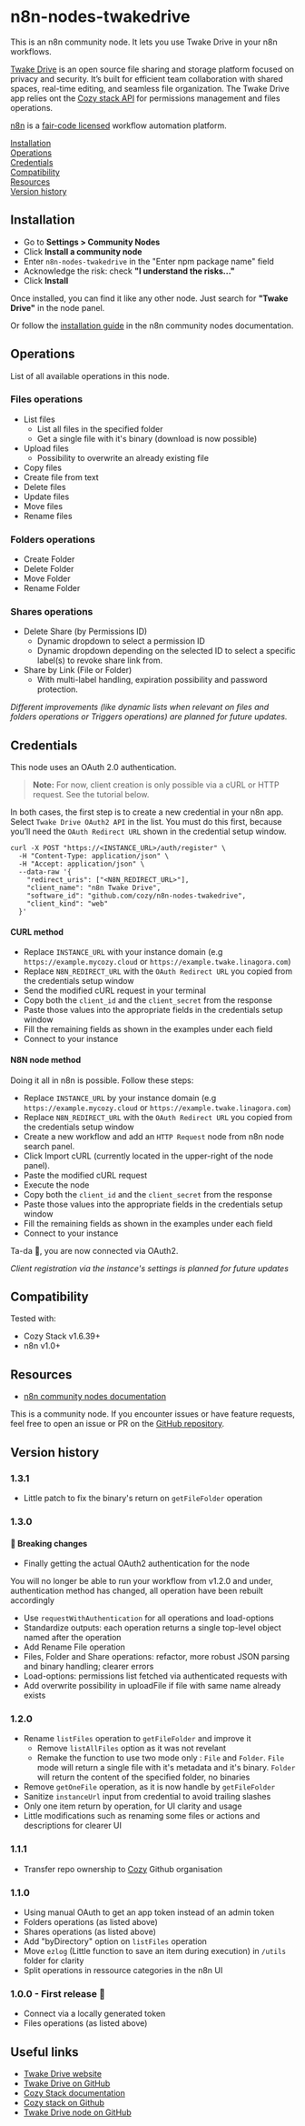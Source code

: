 # n8n-nodes-twakedrive

This is an n8n community node. It lets you use Twake Drive in your n8n workflows.

[Twake Drive](https://twake-drive.com/) is an open source file sharing and storage platform focused on privacy and security. It’s built for efficient team collaboration with shared spaces, real-time editing, and seamless file organization. The Twake Drive app relies ont the [Cozy stack API](https://github.com/cozy/cozy-stack/tree/master/docs) for permissions management and files operations.

[n8n](https://n8n.io/) is a [fair-code licensed](https://docs.n8n.io/reference/license/) workflow automation platform.

[Installation](#installation)  
[Operations](#operations)  
[Credentials](#credentials)  
[Compatibility](#compatibility)  
[Resources](#resources)  
[Version history](#version-history)

## Installation

- Go to **Settings > Community Nodes**
- Click **Install a community node**
- Enter `n8n-nodes-twakedrive` in the "Enter npm package name" field
- Acknowledge the risk: check **"I understand the risks..."**
- Click **Install**

Once installed, you can find it like any other node. Just search for **"Twake Drive"** in the node panel.

Or follow the [installation guide](https://docs.n8n.io/integrations/community-nodes/installation/) in the n8n community nodes documentation.

## Operations

List of all available operations in this node.

### Files operations

- List files
  - List all files in the specified folder
  - Get a single file with it's binary (download is now possible)
- Upload files
  - Possibility to overwrite an already existing file
- Copy files
- Create file from text
- Delete files
- Update files
- Move files
- Rename files

### Folders operations

- Create Folder
- Delete Folder
- Move Folder
- Rename Folder

### Shares operations

- Delete Share (by Permissions ID)
  - Dynamic dropdown to select a permission ID
  - Dynamic dropdown depending on the selected ID to select a specific label(s) to revoke share link from.
- Share by Link (File or Folder)
  - With multi-label handling, expiration possibility and password protection.

_Different improvements (like dynamic lists when relevant on files and folders operations or Triggers operations) are planned for future updates._

## Credentials

This node uses an OAuth 2.0 authentication.

> **Note:**
> For now, client creation is only possible via a cURL or HTTP request. See the tutorial below.

In both cases, the first step is to create a new credential in your n8n app. Select `Twake Drive OAuth2 API` in the list.
You must do this first, because you’ll need the `OAuth Redirect URL` shown in the credential setup window.

```curl
curl -X POST "https://<INSTANCE_URL>/auth/register" \
  -H "Content-Type: application/json" \
  -H "Accept: application/json" \
  --data-raw '{
    "redirect_uris": ["<N8N_REDIRECT_URL>"],
    "client_name": "n8n Twake Drive",
    "software_id": "github.com/cozy/n8n-nodes-twakedrive",
    "client_kind": "web"
  }'
```

#### CURL method

- Replace `INSTANCE_URL` with your instance domain (e.g `https://example.mycozy.cloud` or `https://example.twake.linagora.com`)
- Replace `N8N_REDIRECT_URL` with the `OAuth Redirect URL` you copied from the credentials setup window
- Send the modified cURL request in your terminal
- Copy both the `client_id` and the `client_secret` from the response
- Paste those values into the appropriate fields in the credentials setup window
- Fill the remaining fields as shown in the examples under each field
- Connect to your instance

#### N8N node method

Doing it all in n8n is possible. Follow these steps:

- Replace `INSTANCE_URL` by your instance domain (e.g `https://example.mycozy.cloud` or `https://example.twake.linagora.com`)
- Replace `N8N_REDIRECT_URL` with the `OAuth Redirect URL` you copied from the credentials setup window
- Create a new workflow and add an `HTTP Request` node from n8n node search panel.
- Click Import cURL (currently located in the upper-right of the node panel).
- Paste the modified cURL request
- Execute the node
- Copy both the `client_id` and the `client_secret` from the response
- Paste those values into the appropriate fields in the credentials setup window
- Fill the remaining fields as shown in the examples under each field
- Connect to your instance

Ta-da 🎉, you are now connected via OAuth2.

_Client registration via the instance's settings is planned for future updates_

## Compatibility

Tested with:

- Cozy Stack v1.6.39+
- n8n v1.0+

## Resources

- [n8n community nodes documentation](https://docs.n8n.io/integrations/#community-nodes)

This is a community node. If you encounter issues or have feature requests, feel free to open an issue or PR on the [GitHub repository](https://github.com/cozy/n8n-nodes-twakedrive).

## Version history

### 1.3.1

- Little patch to fix the binary's return on `getFileFolder` operation

### 1.3.0

#### 🚨 Breaking changes

- Finally getting the actual OAuth2 authentication for the node

You will no longer be able to run your workflow from v1.2.0 and under, authentication method has changed, all operation have been rebuilt accordingly

- Use `requestWithAuthentication` for all operations and load-options
- Standardize outputs: each operation returns a single top-level object named after the operation
- Add Rename File operation
- Files, Folder and Share operations: refactor, more robust JSON parsing and binary handling; clearer errors
- Load-options: permissions list fetched via authenticated requests with
- Add overwrite possibility in uploadFile if file with same name already exists

### 1.2.0

- Rename `listFiles` operation to `getFileFolder` and improve it
  - Remove `listAllFiles` option as it was not revelant
  - Remake the function to use two mode only : `File` and `Folder`. `File` mode will return a single file with it's metadata and it's binary. `Folder` will return the content of the specified folder, no binaries
- Remove `getOneFile` operation, as it is now handle by `getFileFolder`
- Sanitize `instanceUrl` input from credential to avoid trailing slashes
- Only one item return by operation, for UI clarity and usage
- Little modifications such as renaming some files or actions and descriptions for clearer UI

### 1.1.1

- Transfer repo ownership to [Cozy](https://github.com/cozy/) Github organisation

### 1.1.0

- Using manual OAuth to get an app token instead of an admin token
- Folders operations (as listed above)
- Shares operations (as listed above)
- Add "byDirectory" option on `listFiles` operation
- Move `ezlog` (Little function to save an item during execution) in `/utils` folder for clarity
- Split operations in ressource categories in the n8n UI

### 1.0.0 - First release 🎉

- Connect via a locally generated token
- Files operations (as listed above)

## Useful links

- [Twake Drive website](https://twake-drive.com/)
- [Twake Drive on GitHub](https://github.com/cozy/cozy-drive)
- [Cozy Stack documentation](https://docs.cozy.io/en/cozy-stack/)
- [Cozy stack on Github](https://github.com/cozy/cozy-stack/)
- [Twake Drive node on GitHub](https://github.com/cozy/n8n-nodes-twakedrive)
